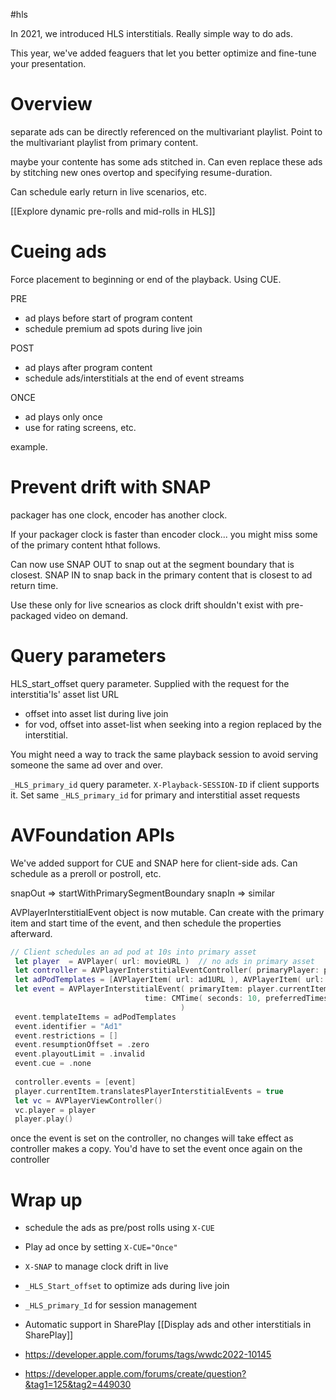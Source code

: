 #hls 

In 2021, we introduced HLS interstitials.  Really simple way to do ads.

This year, we've added feaguers that let you better optimize and fine-tune your presentation.


# Overview
separate ads can be directly referenced on the multivariant playlist.  Point to the multivariant playlist from primary content.

maybe your contente has some ads stitched in.  Can even replace these ads by stitching new ones overtop and specifying resume-duration.

Can schedule early return in live scenarios, etc.

[[Explore dynamic pre-rolls and mid-rolls in HLS]]

# Cueing ads
Force placement to beginning or end of the playback.  Using CUE.

PRE
* ad plays before start of program content
* schedule premium ad spots during live join

POST
* ad plays after program content
* schedule ads/interstitials at the end of event streams

ONCE
* ad plays only once
* use for rating screens, etc.

example.
# Prevent drift with SNAP
packager has one clock, encoder has another clock.  

If your packager clock is faster than encoder clock... you might miss some of the primary content hthat follows.

Can now use SNAP OUT to snap out at the segment boundary that is closest.  SNAP IN to snap back in the primary content that is closest to ad return time.

Use these only for live scnearios as clock drift shouldn't exist with pre-packaged video on demand.


# Query parameters
HLS_start_offset query parameter.  Supplied with the request for the interstitia'ls' asset list URL
* offset into asset list during live join
* for vod, offset into asset-list when seeking into a region replaced by the interstitial.

You might need a way to track the same playback session to avoid serving someone the same ad over and over.

`_HLS_primary_id` query parameter.  `X-Playback-SESSION-ID` if client supports it.
Set same `_HLS_primary_id` for primary and interstitial asset requests


# AVFoundation APIs
We've added support for CUE and SNAP here for client-side ads.  Can schedule as  a preroll or postroll, etc.

snapOut => startWithPrimarySegmentBoundary
snapIn => similar

AVPlayerInterstitialEvent object is now mutable.  Can create with the primary item and start time of the event, and then schedule the properties afterward.

```swift
// Client schedules an ad pod at 10s into primary asset
 let player  = AVPlayer( url: movieURL )  // no ads in primary asset
 let controller = AVPlayerInterstitialEventController( primaryPlayer: player )
 let adPodTemplates = [AVPlayerItem( url: ad1URL ), AVPlayerItem( url: ad2URL )]
 let event = AVPlayerInterstitialEvent( primaryItem: player.currentItem,
                              time: CMTime( seconds: 10, preferredTimescale: 1 ),
                                      )
 event.templateItems = adPodTemplates
 event.identifier = "Ad1"
 event.restrictions = []
 event.resumptionOffset = .zero
 event.playoutLimit = .invalid
 event.cue = .none
 
 controller.events = [event]
 player.currentItem.translatesPlayerInterstitialEvents = true
 let vc = AVPlayerViewController()
 vc.player = player
 player.play()
```

once the event is set on the controller, no changes will take effect as controller makes a copy.  You'd have to set the event once again on the controller

# Wrap up
* schedule the ads as pre/post rolls using `X-CUE`
* Play ad once by setting `X-CUE="Once"`
* `X-SNAP` to manage clock drift in live
* `_HLS_Start_offset` to optimize ads during live join
* `_HLS_primary_Id` for session management
* Automatic support in SharePlay
[[Display ads and other interstitials in SharePlay]]

* https://developer.apple.com/forums/tags/wwdc2022-10145
* https://developer.apple.com/forums/create/question?&tag1=125&tag2=449030
